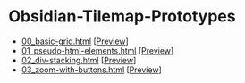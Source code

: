 # Obsidian-Tilemap-Prototypes

- [00_basic-grid.html](./prototypes/00_basic-grid.html) [[Preview](https://htmlpreview.github.io/?https://github.com/slashercash/obsidian-tilemap-prototypes/blob/master/prototypes/00_basic-grid.html)]
- [01_pseudo-html-elements.html](./prototypes/01_pseudo-html-elements.html) [[Preview](https://htmlpreview.github.io/?https://github.com/slashercash/obsidian-tilemap-prototypes/blob/master/prototypes/01_pseudo-html-elements.html)]
- [02_div-stacking.html](./prototypes/02_div-stacking.html) [[Preview](https://htmlpreview.github.io/?https://github.com/slashercash/obsidian-tilemap-prototypes/blob/master/prototypes/02_div-stacking.html)]
- [03_zoom-with-buttons.html](./prototypes/03_zoom-with-buttons.html) [[Preview](https://htmlpreview.github.io/?https://github.com/slashercash/obsidian-tilemap-prototypes/blob/master/prototypes/03_zoom-with-buttons.html)]
